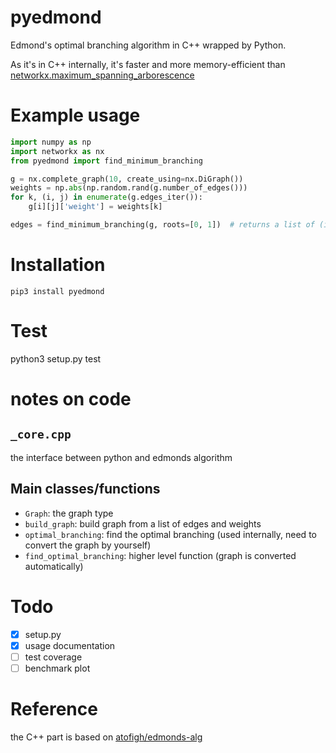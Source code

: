 # pyedmond

Edmond's optimal branching algorithm in C++ wrapped by Python.

As it's in C++ internally, it's faster and more memory-efficient than [networkx.maximum_spanning_arborescence](https://networkx.github.io/documentation/networkx-1.10/reference/generated/networkx.algorithms.tree.branchings.maximum_spanning_arborescence.html)

# Example usage

```python
import numpy as np
import networkx as nx
from pyedmond import find_minimum_branching

g = nx.complete_graph(10, create_using=nx.DiGraph())
weights = np.abs(np.random.rand(g.number_of_edges()))
for k, (i, j) in enumerate(g.edges_iter()):
    g[i][j]['weight'] = weights[k]

edges = find_minimum_branching(g, roots=[0, 1])  # returns a list of (int, int) edges
```

# Installation

    pip3 install pyedmond

# Test

   python3 setup.py test

# notes on code

## `_core.cpp`

the interface between python and edmonds algorithm

## Main classes/functions

- `Graph`: the graph type
- `build_graph`: build graph from a list of edges and weights
- `optimal_branching`: find the optimal branching (used internally, need to convert the graph by yourself)
- `find_optimal_branching`: higher level function (graph is converted automatically)


# Todo

- [X] setup.py
- [X] usage documentation
- [ ] test coverage
- [ ] benchmark plot

# Reference

the C++ part is based on [atofigh/edmonds-alg](https://github.com/atofigh/edmonds-alg)